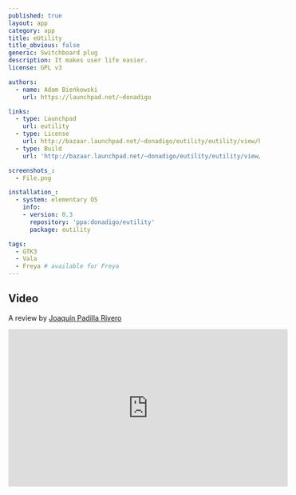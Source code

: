 ```yaml
---
published: true
layout: app
category: app
title: eUtility
title_obvious: false
generic: Switchboard plug
description: It makes user life easier.
license: GPL v3

authors: 
  - name: Adam Bieńkowski
    url: https://launchpad.net/~donadigo

links:
  - type: Launchpad
    url: eutility
  - type: License
    url: http://bazaar.launchpad.net/~donadigo/eutility/eutility/view/head:/COPYING
  - type: Build
    url: 'http://bazaar.launchpad.net/~donadigo/eutility/eutility/view/head:/INSTALL'

screenshots_:
  - File.png

installation_:
  - system: elementary OS
    info: 
    - version: 0.3
      repository: 'ppa:donadigo/eutility'
      package: eutility

tags:
  - GTK3
  - Vala
  - Freya # available for Freya
---
```

## Video
A review by [Joaquín Padilla Rivero](https://www.youtube.com/channel/UC_im4PuM9ViTNjaUf2cXmgg)

<iframe width="560" height="315" src="https://www.youtube.com/embed/JajoXk45jCo" frameborder="0" allowfullscreen></iframe>